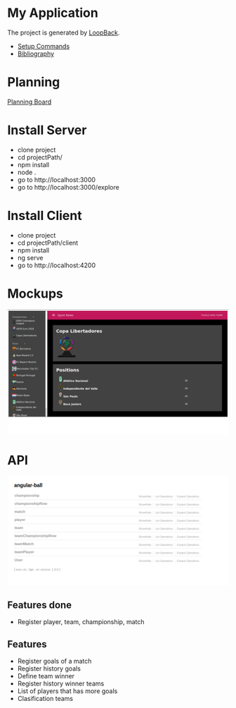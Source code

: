 # My Application

The project is generated by [LoopBack](http://loopback.io).

* [Setup Commands](https://github.com/kapit4n/angular-ball/wiki/Setup-commands)
* [Bibliography](https://github.com/kapit4n/angular-ball/wiki/Bibliography)

# Planning
[Planning Board](https://github.com/kapit4n/angular-ball/projects/1)

# Install Server
* clone project
* cd projectPath/
* npm install
* node .
* go to http://localhost:3000
* go to http://localhost:3000/explore

# Install Client
* clone project
* cd projectPath/client
* npm install
* ng serve
* go to http://localhost:4200

# Mockups
![Championships](https://github.com/kapit4n/angular-ball/raw/master/mockups/home_1.png)

# API
![API](https://github.com/kapit4n/angular-ball/raw/master/mockups/angular_ball_api.png)

## Features done
* Register player, team, championship, match

## Features
* Register goals of a match
* Register history goals
* Define team winner
* Register history winner teams
* List of players that has more goals
* Clasification teams
